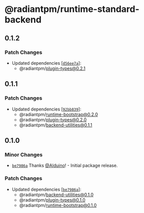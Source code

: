 # @radiantpm/runtime-standard-backend

## 0.1.2

### Patch Changes

-   Updated dependencies [[`d56ee7a`](https://github.com/RadiantPM/RadiantPM/commit/d56ee7a722c213219abb7b6806dcbf0807d70409)]:
    -   @radiantpm/plugin-types@0.2.1

## 0.1.1

### Patch Changes

-   Updated dependencies [[`92bb839`](https://github.com/RadiantPM/RadiantPM/commit/92bb839607e731207231fa999cbcc564c308e23b)]:
    -   @radiantpm/runtime-bootstrap@0.2.0
    -   @radiantpm/plugin-types@0.2.0
    -   @radiantpm/backend-utilities@0.1.1

## 0.1.0

### Minor Changes

-   [`be7986a`](https://github.com/RadiantGuild/Apps.RadiantPM/commit/be7986a62980476e650169f8ec49445ff1943d89) Thanks [@Alduino](https://github.com/Alduino)! - Initial package release.

### Patch Changes

-   Updated dependencies [[`be7986a`](https://github.com/RadiantGuild/Apps.RadiantPM/commit/be7986a62980476e650169f8ec49445ff1943d89)]:
    -   @radiantpm/backend-utilities@0.1.0
    -   @radiantpm/plugin-types@0.1.0
    -   @radiantpm/runtime-bootstrap@0.1.0
